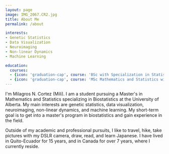 ```yaml
---
layout: page
image: IMG_2067.CR2.jpg
title: About Me
permalink: /about

interests:
- Genetic Statistics
- Data Visualization
- Neuroimaging
- Non-linear Dynamics
- Machine Learning

education:
  courses:
  - {icon: 'graduation-cap', course: 'BSc with Specialization in Statistics',  institution: 'University of Alberta', country: 'Canada', year: '2019-2023'}
  - {icon: 'graduation-cap', course: 'MSc Mathematics and Statistics with Specialization in Biostatistics',  institution: 'University of Alberta', country: 'Canada', year: '2024'}
---
```


I'm Milagros N. Cortez (Mili). I am a student pursuing a Master's in Mathematics and Statistics specializing in Biostatistics at the University of Alberta. My main interests are genetic statistics, data visualization, neuroimaging, non-linear dynamics, and machine learning. My short-term goal is to get into a master's program in biostatistics and gain experience in the field. 

Outside of my academic and professional pursuits, I like to travel, hike, take pictures with my DSLR camera, draw, read, and learn Japanese. I have lived in Quito-Ecuador for 15 years, and in Canada for over 7 years, where I currently reside.
